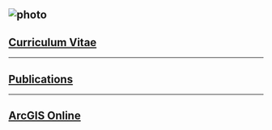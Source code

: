 ![photo](https://domcamps.com/assets/dom.jpeg)
---
## [Curriculum Vitae](https://domcamps.com/assets/cv.pdf)
---
## [Publications](https://domcamps.com/#)
---
## [ArcGIS Online](https://domcamps.com/#)
